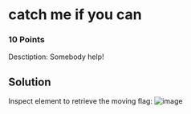 # catch me if you can
### 10 Points
Desctiption: Somebody help!

## Solution
Inspect element to retrieve the moving flag:
![image](https://user-images.githubusercontent.com/28494055/235209084-edacd5fc-2c77-4dc2-936a-1309bcdf5c64.png)


